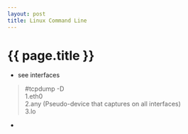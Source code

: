```yaml
---
layout: post
title: Linux Command Line
---
```


{{ page.title }}
================

*  see interfaces  
> \#tcpdump -D  
> 1.eth0  
> 2.any (Pseudo-device that captures on all interfaces)  
> 3.lo  

*    